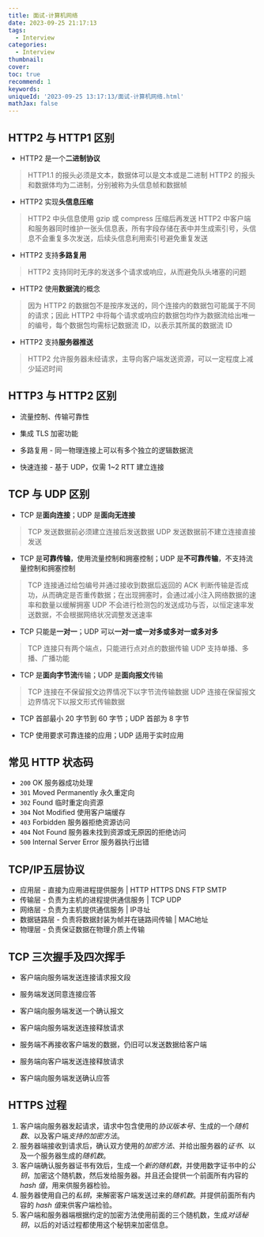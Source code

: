 ```yaml
---
title: 面试-计算机网络
date: 2023-09-25 21:17:13
tags:
  - Interview
categories:
  - Interview
thumbnail:
cover:
toc: true
recommend: 1
keywords:
uniqueId: '2023-09-25 13:17:13/面试-计算机网络.html'
mathJax: false
---
```


## HTTP2 与 HTTP1 区别

* HTTP2 是一个**二进制协议**

> HTTP1.1 的报头必须是文本，数据体可以是文本或是二进制
> HTTP2 的报头和数据体均为二进制，分别被称为头信息帧和数据帧

* HTTP2 实现**头信息压缩**

> HTTP2 中头信息使用 gzip 或 compress 压缩后再发送
> HTTP2 中客户端和服务器同时维护一张头信息表，所有字段存储在表中并生成索引号，头信息不会重复多次发送，后续头信息利用索引号避免重复发送

* HTTP2 支持**多路复用**

> HTTP2 支持同时无序的发送多个请求或响应，从而避免队头堵塞的问题

* HTTP2 使用**数据流**的概念

> 因为 HTTP2 的数据包不是按序发送的，同个连接内的数据包可能属于不同的请求；因此 HTTP2 中将每个请求或响应的数据包均作为数据流给出唯一的编号，每个数据包均需标记数据流 ID，以表示其所属的数据流 ID

* HTTP2 支持**服务器推送**

> HTTP2 允许服务器未经请求，主导向客户端发送资源，可以一定程度上减少延迟时间

## HTTP3 与 HTTP2 区别

* 流量控制、传输可靠性

* 集成 TLS 加密功能

* 多路复用 - 同一物理连接上可以有多个独立的逻辑数据流

* 快速连接 - 基于 UDP，仅需 1~2 RTT 建立连接

## TCP 与 UDP 区别

* TCP 是**面向连接**；UDP 是**面向无连接**

> TCP 发送数据前必须建立连接后发送数据
> UDP 发送数据前不建立连接直接发送

* TCP 是**可靠传输**，使用流量控制和拥塞控制；UDP 是**不可靠传输**，不支持流量控制和拥塞控制

> TCP 连接通过给包编号并通过接收到数据后返回的 ACK 判断传输是否成功，从而确定是否重传数据；在出现拥塞时，会通过减小注入网络数据的速率和数量以缓解拥塞
> UDP 不会进行检测包的发送成功与否，以恒定速率发送数据，不会根据网络状况调整发送速率

* TCP 只能是**一对一**；UDP 可以**一对一或一对多或多对一或多对多**

> TCP 连接只有两个端点，只能进行点对点的数据传输
> UDP 支持单播、多播、广播功能

* TCP 是**面向字节流**传输；UDP 是**面向报文**传输

> TCP 连接在不保留报文边界情况下以字节流传输数据
> UDP 连接在保留报文边界情况下以报文形式传输数据

* TCP 首部最小 20 字节到 60 字节；UDP 首部为 8 字节

* TCP 使用要求可靠连接的应用；UDP 适用于实时应用

## 常见 HTTP 状态码

* `200` OK 服务器成功处理
* `301` Moved Permanently 永久重定向
* `302` Found 临时重定向资源
* `304` Not Modified 使用客户端缓存
* `403` Forbidden 服务器拒绝资源访问
* `404` Not Found 服务器未找到资源或无原因的拒绝访问
* `500` Internal Server Error 服务器执行出错

## TCP/IP五层协议

* 应用层 - 直接为应用进程提供服务 | HTTP HTTPS DNS FTP SMTP
* 传输层 - 负责为主机的进程提供通信服务 | TCP UDP
* 网络层 - 负责为主机提供通信服务 | IP寻址
* 数据链路层 - 负责将数据封装为帧并在链路间传输 | MAC地址
* 物理层 - 负责保证数据在物理介质上传输

## TCP 三次握手及四次挥手

* 客户端向服务端发送连接请求报文段
* 服务端发送同意连接应答
* 客户端向服务端发送一个确认报文

* 客户端向服务端发送连接释放请求
* 服务端不再接收客户端发的数据，仍旧可以发送数据给客户端
* 服务端向客户端发送连接释放请求
* 客户端向服务端发送确认应答

## HTTPS 过程

1. 客户端向服务器发起请求，请求中包含使用的*协议版本号*、生成的一个*随机数*、以及客户端*支持的加密方法*。
2. 服务器端接收到请求后，确认双方使用的*加密方法*、并给出服务器的*证书*、以及一个服务器生成的*随机数*。
3. 客户端确认服务器证书有效后，生成一个*新的随机数*，并使用数字证书中的*公钥*，加密这个随机数，然后发给服务器。并且还会提供一个前面所有内容的 *hash 值*，用来供服务器检验。
4. 服务器使用自己的*私钥*，来解密客户端发送过来的*随机数*。并提供前面所有内容的 *hash 值*来供客户端检验。
5. 客户端和服务器端根据约定的加密方法使用前面的三个随机数，生成*对话秘钥*，以后的对话过程都使用这个秘钥来加密信息。

